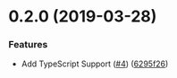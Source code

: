 # 0.2.0 (2019-03-28)


### Features

* Add TypeScript Support ([#4](https://github.com/snagi/axe-webdriverio/issues/4)) ([6295f26](https://github.com/snagi/axe-webdriverio/commit/6295f26))




